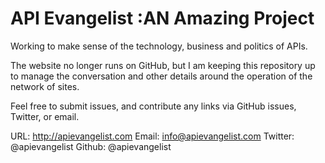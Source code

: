 # API Evangelist :AN Amazing Project

Working to make sense of the technology, business and politics of APIs.

The website no longer runs on GitHub, but I am keeping this repository up to manage the conversation and other details around the operation of the network of sites.

Feel free to submit issues, and contribute any links via GitHub issues, Twitter, or email.

URL: http://apievangelist.com Email: info@apievangelist.com Twitter: @apievangelist Github: @apievangelist

